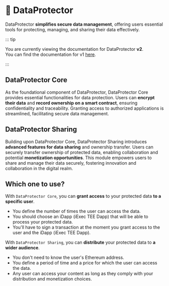 # 🔐 DataProtector <span style="margin-left: 12px; position: absolute; top: -2px;"><Badge type="tip" text="2.0.0" /> <Badge type="warning" text="beta" /></span>

DataProtector **simplifies secure data management**, offering users essential
tools for protecting, managing, and sharing their data effectively.

::: tip

You are currently viewing the documentation for DataProtector **v2**.<br/>You
can find the documentation for v1
[here](https://tools.docs.iex.ec/tools/dataprotector).

:::

## DataProtector Core

As the foundational component of DataProtector, DataProtector Core provides
essential functionalities for data protection. Users can **encrypt their data**
and **record ownership on a smart contract**, ensuring confidentiality and
traceability. Granting access to authorized applications is streamlined,
facilitating secure data management.

## DataProtector Sharing

Building upon DataProtector Core, DataProtector Sharing introduces **advanced
features for data sharing** and ownership transfer. Users can securely transfer
ownership of protected data, enabling collaboration and potential **monetization
opportunities**. This module empowers users to share and manage their data
securely, fostering innovation and collaboration in the digital realm.

## Which one to use?

With `DataProtector Core`, you can **grant access** to your protected data **to
a specific user**.

- You define the number of times the user can access the data.
- You should choose an iDapp (iExec TEE Dapp) that will be able to process your
  protected data.
- You'll have to sign a transaction at the moment you grant access to the user
  and the iDapp (iExec TEE Dapp).

With `DataProtector Sharing`, you can **distribute** your protected data to **a
wider audience**.

- You don't need to know the user's Ethereum address.
- You define a period of time and a price for which the user can access the
  data.
- Any user can access your content as long as they comply with your distribution
  and monetization choices.
